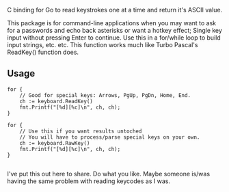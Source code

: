 C binding for Go to read keystrokes one at a time and return it's ASCII value. 

This package is for command-line applications when you may want to ask for a passwords and echo
back asterisks or want a hotkey effect; Single key input without pressing Enter to continue.  Use
this in a for/while loop to build input strings, etc. etc.  This function works much like Turbo Pascal's
ReadKey() function does. 

## Usage

```
for {
	// Good for special keys: Arrows, PgUp, PgDn, Home, End.
	ch := keyboard.ReadKey()
	fmt.Printf("[%d][%c]\n", ch, ch);	
}
```

```
for {
	// Use this if you want results untoched
	// You will have to process/parse special keys on your own.
	ch := keyboard.RawKey()
	fmt.Printf("[%d][%c]\n", ch, ch);	
}
	
```


I've put this out here to share.  Do what you like.  Maybe someone is/was
having the same problem with reading keycodes as I was. 